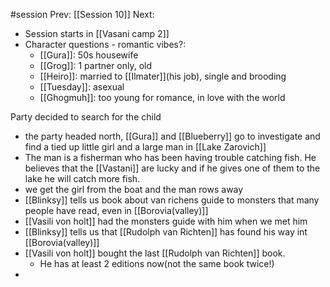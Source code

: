 #session
Prev: [[Session 10]]
Next:
- Session starts in [[Vasani camp 2]]
- Character questions - romantic vibes?:
  - [[Gura]]: 50s housewife
  - [[Grog]]: 1 partner only, old
  - [[Heiro]]: married to [[Ilmater]](his job), single and brooding
  - [[Tuesday]]: asexual
  - [[Ghogmuh]]: too young for romance, in love with the world

Party decided to search for the child
- the party headed north, [[Gura]] and [[Blueberry]] go to investigate and find a tied up little girl and a large man in [[Lake Zarovich]]
- The man is a fisherman who has been having trouble catching fish. He believes that the [[Vastani]] are lucky and if he gives one of them to the lake he will catch more fish.
- we get the girl from the boat and the man rows away
- [[Blinksy]] tells us book about van richens guide to monsters that many people have read, even in [[Borovia(valley)]] 
- [[Vasili von holt]] had the monsters guide with him when we met him
- [[Blinksy]] tells us that [[Rudolph van Richten]] has found his way int [[Borovia(valley)]]
- [[Vasili von holt]] bought the last [[Rudolph van Richten]] book.
	- He has at least 2 editions now(not the same book twice!)
- 